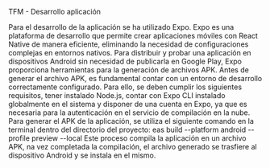 TFM - Desarrollo aplicación 

Para el desarrollo de la aplicación se ha utilizado Expo. Expo es una plataforma de desarrollo que permite crear aplicaciones móviles con React Native de manera eficiente, eliminando la necesidad de configuraciones complejas en entornos nativos. Para distribuir y probar una aplicación en dispositivos Android sin necesidad de publicarla en Google Play, Expo proporciona herramientas para la generación de archivos APK. 
Antes de generar el archivo APK, es fundamental contar con un entorno de desarrollo correctamente configurado. Para ello, se deben cumplir los siguientes requisitos, tener instalado Node.js, contar con Expo CLI instalado globalmente en el sistema y disponer de una cuenta en Expo, ya que es necesaria para la autenticación en el servicio de compilación en la nube. 
Para generar el APK de la aplicación, se utiliza el siguiente comando en la terminal dentro del directorio del proyecto:
eas build --platform android --profile preview --local
Este proceso compila la aplicación en un archivo APK, na vez completada la compilación, el archivo generado se trasfiere al dispositivo Android y se instala en el mismo. 
